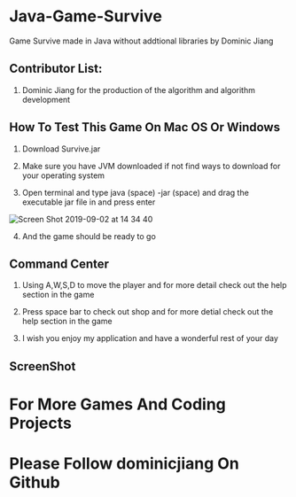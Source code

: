 # Java-Game-Survive

Game Survive made in Java without addtional libraries by Dominic Jiang

## Contributor List:

1. Dominic Jiang for the production of the algorithm and algorithm development

## How To Test This Game On Mac OS Or Windows

1. Download Survive.jar 

2. Make sure you have JVM downloaded if not find ways to download for your operating system

3. Open terminal and type java (space) -jar (space) and drag the executable jar file in and press enter 

![Screen Shot 2019-09-02 at 14 34 40](https://user-images.githubusercontent.com/49256436/64133965-f3bfe380-cd8e-11e9-9f9e-0f37cc93416a.png)

4. And the game should be ready to go 

## Command Center

1. Using A,W,S,D to move the player and for more detail check out the help section in the game

2. Press space bar to check out shop and for more detial check out the help section in the game

3. I wish you enjoy my application and have a wonderful rest of your day

## ScreenShot

# For More Games And Coding Projects 
# Please Follow dominicjiang On Github
